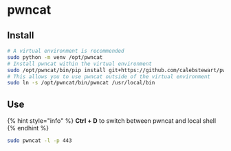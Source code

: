 # pwncat

## Install

```bash
# A virtual environment is recommended
sudo python -m venv /opt/pwncat
# Install pwncat within the virtual environment
sudo /opt/pwncat/bin/pip install git+https://github.com/calebstewart/pwncat
# This allows you to use pwncat outside of the virtual environment
sudo ln -s /opt/pwncat/bin/pwncat /usr/local/bin
```

## Use

{% hint style="info" %}
**Ctrl + D** to switch between pwncat and local shell
{% endhint %}

```bash
sudo pwncat -l -p 443
```
